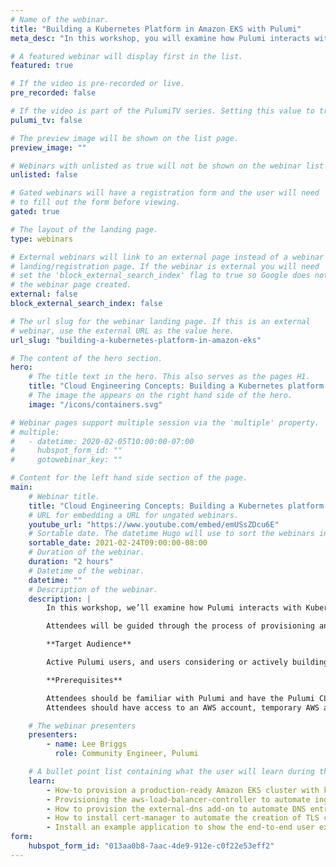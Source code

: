 ```yaml
---
# Name of the webinar.
title: "Building a Kubernetes Platform in Amazon EKS with Pulumi"
meta_desc: "In this workshop, you will examine how Pulumi interacts with Kubernetes, and build real-world examples of managing Amazon EKS clusters."

# A featured webinar will display first in the list.
featured: true

# If the video is pre-recorded or live.
pre_recorded: false

# If the video is part of the PulumiTV series. Setting this value to true will list the video in the "PulumiTV" section.
pulumi_tv: false

# The preview image will be shown on the list page.
preview_image: ""

# Webinars with unlisted as true will not be shown on the webinar list
unlisted: false

# Gated webinars will have a registration form and the user will need
# to fill out the form before viewing.
gated: true

# The layout of the landing page.
type: webinars

# External webinars will link to an external page instead of a webinar
# landing/registration page. If the webinar is external you will need
# set the 'block_external_search_index' flag to true so Google does not index
# the webinar page created.
external: false
block_external_search_index: false

# The url slug for the webinar landing page. If this is an external
# webinar, use the external URL as the value here.
url_slug: "building-a-kubernetes-platform-in-amazon-eks"

# The content of the hero section.
hero:
    # The title text in the hero. This also serves as the pages H1.
    title: "Cloud Engineering Concepts: Building a Kubernetes platform in Amazon EKS with Pulumi"
    # The image the appears on the right hand side of the hero.
    image: "/icons/containers.svg"

# Webinar pages support multiple session via the 'multiple' property.
# multiple:
#   - datetime: 2020-02-05T10:00:00-07:00
#     hubspot_form_id: ""
#     gotowebinar_key: ""

# Content for the left hand side section of the page.
main:
    # Webinar title.
    title: "Cloud Engineering Concepts: Building a Kubernetes platform in Amazon EKS with Pulumi"
    # URL for embedding a URL for ungated webinars.
    youtube_url: "https://www.youtube.com/embed/emUSsZDcu6E"
    # Sortable date. The datetime Hugo will use to sort the webinars in date order.
    sortable_date: 2021-02-24T09:00:00-08:00
    # Duration of the webinar.
    duration: "2 hours"
    # Datetime of the webinar.
    datetime: ""
    # Description of the webinar.
    description: |
        In this workshop, we’ll examine how Pulumi interacts with Kubernetes, and show real-world examples of managing Amazon EKS clusters. We’ll focus on building a user-friendly Kubernetes platform, installing software that makes Kubernetes easy to use for application developers.

        Attendees will be guided through the process of provisioning an Amazon EKS cluster and installing platform friendly software such as cert-manager and external-dns.

        **Target Audience**

        Active Pulumi users, and users considering or actively building a Kubernetes platform

        **Prerequisites**

        Attendees should be familiar with Pulumi and have the Pulumi CLI installed on their machine.
        Attendees should have access to an AWS account, temporary AWS accounts will be provided to users on a first come, first served basis.

    # The webinar presenters
    presenters:
        - name: Lee Briggs
          role: Community Engineer, Pulumi

    # A bullet point list containing what the user will learn during the webinar.
    learn:
        - How-to provision a production-ready Amazon EKS cluster with key features enabled using Pulumi
        - Provisioning the aws-load-balancer-controller to automate ingress creation
        - How to provision the external-dns add-on to automate DNS entry for Ingress resources
        - How to install cert-manager to automate the creation of TLS certificates for applications
        - Install an example application to show the end-to-end user experience for users.
form:
    hubspot_form_id: "013aa0b8-7aac-4de9-912e-c0f22e53eff2"
---
```

